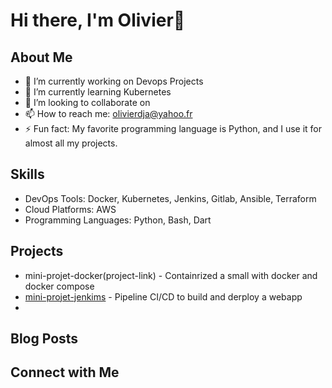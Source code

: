 # Hi there, I'm Olivier👋

## About Me
- 🔭 I’m currently working on Devops Projects
- 🌱 I’m currently learning Kubernetes
- 👯 I’m looking to collaborate on 
- 📫 How to reach me: olivierdja@yahoo.fr
- ⚡ Fun fact: My favorite programming language is Python, and I use it for almost all my projects.


## Skills
- DevOps Tools:  Docker, Kubernetes, Jenkins, Gitlab, Ansible, Terraform
- Cloud Platforms: AWS
- Programming Languages: Python, Bash, Dart
  

## Projects
- mini-projet-docker(project-link) - Containrized a small with docker and docker compose
- [mini-projet-jenkims](project-link) - Pipeline CI/CD to build and derploy a webapp
- 


## Blog Posts


## Connect with Me



